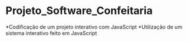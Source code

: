 # Projeto_Software_Confeitaria
*Codificação de um projeto interativo com JavaScript *Utilização de um sistema interativo feito em JavaScript
